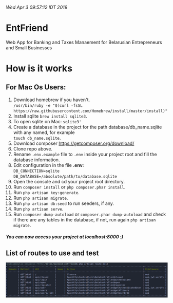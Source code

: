 ###### Wed Apr  3 09:57:12 IDT 2019

# EntFriend  
Web App for Banking and Taxes Manaement for Belarusian Entrepreneurs and Small Businesses

# How is it works
## For Mac Os Users:
1. Download homebrew if you haven't.  
    `/usr/bin/ruby -e "$(curl -fsSL https://raw.githubusercontent.com/Homebrew/install/master/install)"`
1. Install sqlite `brew install sqlite3`. 
1. To open sqlite on Mac: `sqlite3'`  
1. Create a database in the project for the path </strong>database/db_name.sqlite</strong> with any named, for example  
`touch db_name.sqlite`. 
1. Download composer https://getcomposer.org/download/  
1. Clone repo above.   
1. Rename `.env.example` file to `.env` inside your project root and fill the database information.
1. Edit configuration in the file <strong>.env</strong>:  
`DB_CONNECTION=sqlite`  
`DB_DATABASE=/absolute/path/to/database.sqlite`  
1. Open the console and cd your project root directory.  
1. Run `composer install` or `php composer.phar install`.  
1. Run `php artisan key:generate`.  
1. Run `php artisan migrate`.  
1. Run `php artisan db:seed` to run seeders, if any.  
1. Run `php artisan serve`.    
1. Run `composer dump-autoload` or `composer.phar dump-autoload` and check if there are any tables in the database, if not, run again `php artisan migrate`.  

##### You can now access your project at localhost:8000 :)

## List of routes to use and test 
![List of routes](routes.png)
